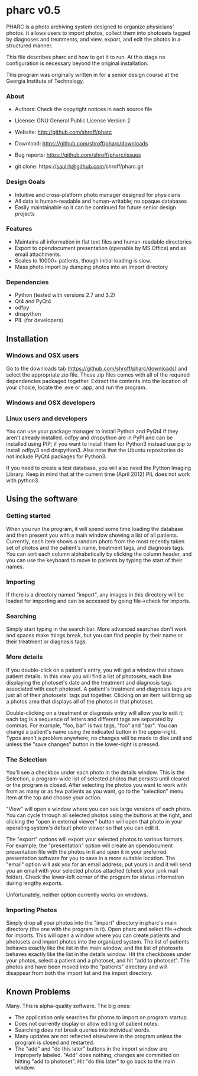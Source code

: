 # pharc v0.5

PHARC is a photo archiving system designed to organize physicians'
photos. It allows users to import photos, collect them into photosets
tagged by diagnoses and treatments, and view, export, and edit the
photos in a structured manner.

This file describes pharc and how to get it to run. At this stage no
configuration is necessary beyond the original installation.

This program was originally written in for a senior design course at
the Georgia Institute of Technology.

### About

* Authors:      Check the copyright notices in each source file
* License:      GNU General Public License Version 2

* Website:      http://github.com/shroff/pharc
* Download:     https://github.com/shroff/pharc/downloads
* Bug reports:  https://github.com/shroff/pharc/issues
* git clone:    https://saulrh@github.com/shroff/pharc.git

### Design Goals

* Intuitive and cross-platform photo manager designed for physicians
* All data is human-readable and human-writable; no opaque databases
* Easily maintainable so it can be continued for future senior design
  projects

### Features

* Maintains all information in flat text files and human-readable
  directories
* Export to opendocument presentation (openable by MS Office) and as
  email attachments.
* Scales to 10000+ patients, though initial loading is slow.
* Mass photo import by dumping photos into an import directory

### Dependencies

* Python (tested with versions 2.7 and 3.2)
* Qt4 and PyQt4
* odfpy
* dnspython
* PIL (for developers)

## Installation

### Windows and OSX users

Go to the downloads tab (https://github.com/shroff/pharc/downloads)
and select the appropriate zip file. These zip files comes with all of
the required dependencies packaged together. Extract the contents into
the location of your choice, locate the .exe or .app, and run the
program.

### Windows and OSX developers

### Linux users and developers

You can use your package manager to install Python and PyQt4 if they
aren't already installed. odfpy and dnspython are in PyPI and can be
installed using PIP; if you want to install them for Python3 instead
use pip to install odfpy3 and dnspython3. Also note that the Ubuntu
repositories do not include PyQt4 packages for Python3.

If you need to create a test database, you will also need the Python
Imaging Library. Keep in mind that at the current time (April 2012)
PIL does not work with python3.


## Using the software

### Getting started

When you run the program, it will spend some time loading the database
and then present you with a main window showing a list of all
patients. Currently, each item shows a random photo from the most
recently taken set of photos and the patient's name, treatment tags,
and diagnosis tags. You can sort each column alphabetically by
clicking the column header, and you can use the keyboard to move to
patients by typing the start of their names.

### Importing

If there is a directory named "import", any images
in this directory will be loaded for importing and can be accessed by
going file->check for imports.

### Searching

Simply start typing in the search bar. More advanced searches don't
work and spaces make things break, but you can find people by their
name or their treatment or diagnosis tags.

### More details

If you double-click on a patient's entry, you will get a window that
shows patient details. In this view you will find a list of photosets,
each line displaying the photoset's date and the treatment and
diagnosis tags associated with each photoset. A patient's treatment
and diagnosis tags are just all of their photosets' tags put
together. Clicking on an item will bring up a photos area that
displays all of the photos in that photoset.

Double-clicking on a treatment or diagnosis entry will allow you to
edit it; each tag is a sequence of letters and different tags are
separated by commas. For example, "foo, bar" is two tags, "foo" and
"bar". You can change a patient's name using the indicated button in
the upper-right. Typos aren't a problem anywhere; no changes will be
made to disk until and unless the "save changes" button in the
lower-right is pressed.

### The Selection

You'll see a checkbox under each photo in the details window. This is
the Selection, a program-wide list of selected photos that persists
until cleared or the program is closed. After selecting the photos you
want to work with from as many or as few patients as you want, go to
the "selection" menu item at the top and choose your action.

"View" will open a window where you can see large versions of each
photo. You can cycle through all selected photos using the buttons at
the right, and clicking the "open in external viewer" button will open
that photo in your operating system's default photo viewer so that you
can edit it.

The "export" options will export your selected photos to various
formats. For example, the "presentation" option will create an
opendocument presentation file with the photos in it and open it in
your preferred presentation software for you to save in a more
suitable location. The "email" option will ask you for an email
address; put yours in and it will send you an email with your selected
photos attached (check your junk mail folder). Check the lower-left
corner of the program for status information during lengthy
exports.

Unfortunately, neither option currently works on windows.

### Importing Photos

Simply drop all your photos into the "import" directory in pharc's
main directory (the one with the program in it). Open pharc and select
file->check for imports. This will open a window where you can create
patients and photosets and import photos into the organized
system. The list of patients behaves exactly like the list in the main
window, and the list of photosets behaves exactly like the list in the
details window. Hit the checkboxes under your photos, select a patient
and a photoset, and hit "add to photoset". The photos and have been
moved into the "patients" directory and will disappear from both the
import list and the import directory.

## Known Problems

Many. This is alpha-quality software. The big ones:

* The application only searches for photos to import on program
  startup.
* Does not currently display or allow editing of patient notes.
* Searching does not break queries into individual words.
* Many updates are not reflected elsewhere in the program unless the
  program is closed and restarted.
* The "add" and "do this later" buttons in the import window are
  improperly labeled. "Add" does nothing; changes are committed on
  hitting "add to photoset". Hit "do this later" to go back to the
  main window.
